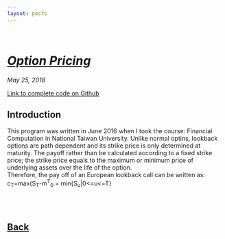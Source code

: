 ```yaml
---
layout: posts
---
```

<br>

# [_Option Pricing_](./index.html)
<i>May 25, 2018</i>

<a href="https://github.com/yipeichan/Lookback-Option-Pricing">Link to complete code on Github</a>
<br>
## Introduction
<div class="f">
This program was written in June 2016 when I took the course: Financial Computation in National Taiwan University. Unlike normal optins, lookback options are path dependent and its strike price is only determined at maturity. The payoff rather than be calculated according to a fixed strike price; the strike price equals to the maximum or minimum price of underlying assets over the life of the option.
<br>
 Therefore, the pay off of an European lookback call can be written as: c<sub>T</sub>=max(S<sub>T</sub>-m<sup>T</sup><sub>0</sub> = min{S<sub>u</sub>|0<=u<=T}
 
  
<br><br></div>

## [Back](./)
